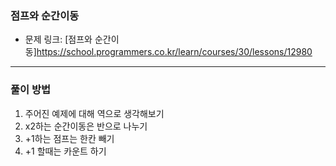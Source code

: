 ### 점프와 순간이동
- 문제 링크: [점프와 순간이동]<https://school.programmers.co.kr/learn/courses/30/lessons/12980>
---
### 풀이 방법
1. 주어진 예제에 대해 역으로 생각해보기
2. x2하는 순간이동은 반으로 나누기
3. +1하는 점프는 한칸 빼기
4. +1 할때는 카운트 하기
